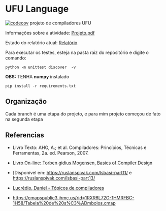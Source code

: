 # UFU Language
[![codecov](https://codecov.io/gh/samuel-cavalcanti/ufu_language_ufu/branch/main/graph/badge.svg?token=QtDST0u1YO)](https://codecov.io/gh/samuel-cavalcanti/ufu_language_ufu) 
projeto de compiladores UFU

Informações sobre a atividade:
[Projeto.pdf](Compiladores_Projeto.pdf)

Estado do relatório atual:
[Relatório](compilador.pdf)

Para executar os testes, esteja na pasta raiz do repositório e digite o comando:

```shell
python -m unittest discover  -v
```

__OBS:__ TENHA __numpy__ instalado

```
pip install -r requirements.txt
```


## Organização

Cada branch é uma etapa do projeto, e para mim projeto começou de fato na segunda etapa



## Referencias

- Livro Texto:  AHO, A.; et al. Compiladores: Princípios, Técnicas e Ferramentas, 2a. ed. Pearson, 2007. 

- [Livro On-line:  Torben gidius Mogensen, Basics of Compiler Design](http://hjemmesider.diku.dk/~torbenm/Basics/basics_lulu2.pdf) 

- [Disponível em: https://ruslanspivak.com/lsbasi-part11/ e https://ruslanspivak.com/lsbasi-part13/

- [Lucrédio, Daniel -  Tópicos de compiladores](http://www2.dc.ufscar.br/~daniel/courses.html)

- https://cmapspublic3.ihmc.us/rid=1RXR6L72G-1HMRFBC-1H58/Tabela%20de%20s%C3%ADmbolos.cmap